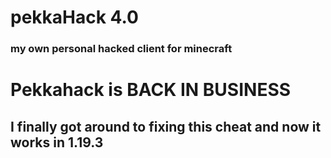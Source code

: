 # pekkaHack 4.0
### my own personal hacked client for minecraft

# Pekkahack is BACK IN BUSINESS

## I finally got around to fixing this cheat and now it works in 1.19.3

